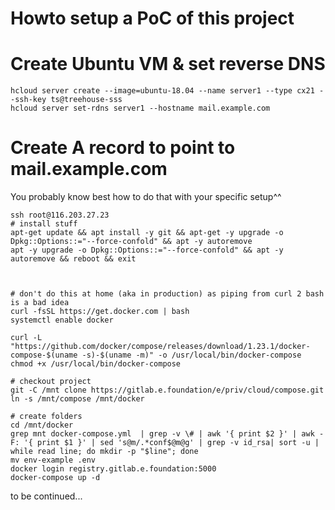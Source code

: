 # Howto setup a PoC of this project

# Create Ubuntu VM & set reverse DNS
```shell
hcloud server create --image=ubuntu-18.04 --name server1 --type cx21 --ssh-key ts@treehouse-sss
hcloud server set-rdns server1 --hostname mail.example.com
```

# Create A record to point to mail.example.com
You probably know best how to do that with your specific setup^^

```shell
ssh root@116.203.27.23
# install stuff
apt-get update && apt install -y git && apt-get -y upgrade -o Dpkg::Options::="--force-confold" && apt -y autoremove
apt -y upgrade -o Dpkg::Options::="--force-confold" && apt -y autoremove && reboot && exit



# don't do this at home (aka in production) as piping from curl 2 bash is a bad idea
curl -fsSL https://get.docker.com | bash
systemctl enable docker

curl -L "https://github.com/docker/compose/releases/download/1.23.1/docker-compose-$(uname -s)-$(uname -m)" -o /usr/local/bin/docker-compose
chmod +x /usr/local/bin/docker-compose

# checkout project
git -C /mnt clone https://gitlab.e.foundation/e/priv/cloud/compose.git
ln -s /mnt/compose /mnt/docker

# create folders
cd /mnt/docker
grep mnt docker-compose.yml  | grep -v \# | awk '{ print $2 }' | awk -F: '{ print $1 }' | sed 's@m/.*conf$@m@g' | grep -v id_rsa| sort -u | while read line; do mkdir -p "$line"; done
mv env-example .env
docker login registry.gitlab.e.foundation:5000
docker-compose up -d
```
to be continued...